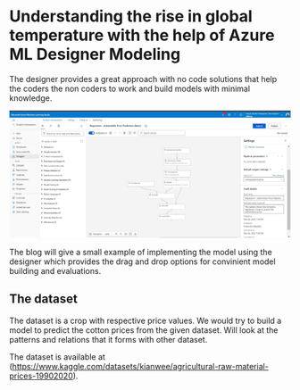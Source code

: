 # Understanding the rise in global temperature with the help of Azure ML Designer Modeling

The designer provides a great approach with no code solutions that help the coders the non coders to work and build models with minimal knowledge.

![](/Fouth_post/exdesigner.jpg)

The blog will give a small example of implementing the model using the designer which provides the drag and drop options for convinient model building and evaluations.

## The dataset

The dataset is a crop with respective price values. We would try to build a model to predict the cotton prices from the given dataset.
Will look at the patterns and relations that it forms with other dataset.

The dataset is available at (https://www.kaggle.com/datasets/kianwee/agricultural-raw-material-prices-19902020). 

